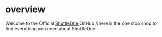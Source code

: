 # overview
Welcome to the Official <a href="https://www.shuttle.one"> ShuttleOne </a> GitHub
//here is the one stop shop to find everything you need about ShuttleOne
